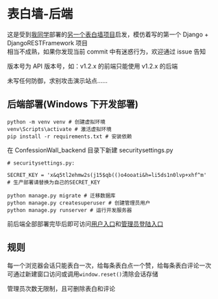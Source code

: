 # 表白墙-后端

这是受到[我同学](https://github.com/jsun969)部署的[另一个表白墙项目](https://github.com/ping-xiong/saylovewall)启发，模仿着写的第一个 Django + DjangoRESTFramework 项目  
相当不成熟，如果你发现当前 commit 中有迷惑行为，欢迎通过 issue 告知

版本号为 API 版本号，如：v1.2.x 的前端只能使用 v1.2.x 的后端

未写任何防御，求别攻击演示站点……

## 后端部署(Windows 下开发部署)

```
python -m venv venv # 创建虚拟环境
venv\Scripts\activate # 激活虚拟环境
pip install -r requirements.txt # 安装依赖
```

在 ConfessionWall_backend 目录下新建 securitysettings.py

```
# securitysettings.py:

SECRET_KEY = 'x&q5tl2ehmw2s(j15$qb(()o4ooati&h=li5ds1n0lvp+xhf^m'
# 生产部署请替换为自己的SECRET_KEY
```

```
python manage.py migrate # 迁移数据库
python manage.py createsuperuser # 创建管理员用户
python manage.py runserver # 运行开发服务器
```

前后端全部部署完毕后即可访问[用户入口](http://localhost:8080)和[管理员登陆入口](http://localhost:8080/login)

## 规则

每一个浏览器会话只能表白一次，给每条表白点一个赞，给每条表白评论一次  
可通过新建窗口访问或调用`window.reset()`清除会话存储

管理员次数无限制，且可删除表白和评论
